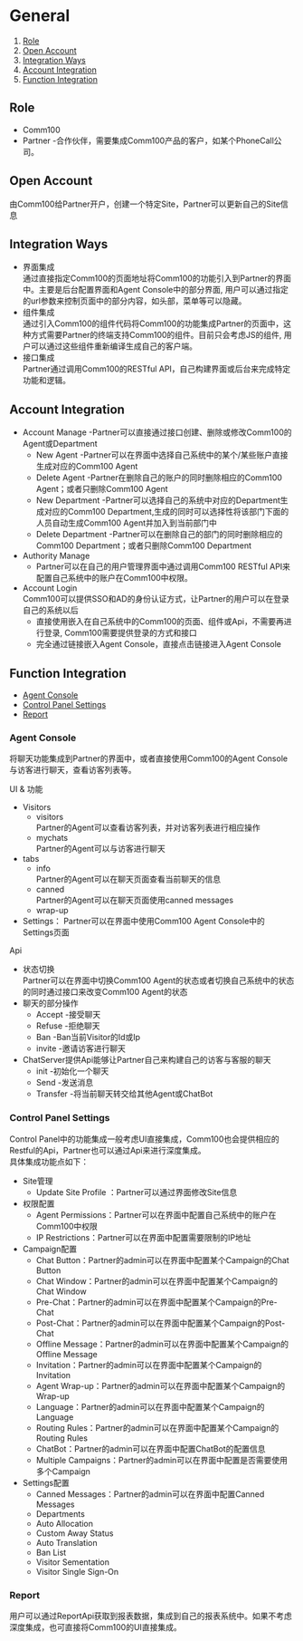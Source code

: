 # General
1. [Role](#role)
2. [Open Account](#open-account)
3. [Integration Ways](#integration-ways)
4. [Account Integration](#account-integration)
5. [Function Integration](#function-integration)

## Role
  - Comm100 
  - Partner -合作伙伴，需要集成Comm100产品的客户，如某个PhoneCall公司。

## Open Account
   由Comm100给Partner开户，创建一个特定Site，Partner可以更新自己的Site信息

## Integration Ways
  - 界面集成  
     通过直接指定Comm100的页面地址将Comm100的功能引入到Partner的界面中。主要是后台配置界面和Agent Console中的部分界面, 用户可以通过指定的url参数来控制页面中的部分内容，如头部，菜单等可以隐藏。
  - 组件集成    
     通过引入Comm100的组件代码将Comm100的功能集成Partner的页面中，这种方式需要Partner的终端支持Comm100的组件。目前只会考虑JS的组件, 用户可以通过这些组件重新编译生成自己的客户端。
  - 接口集成   
    Partner通过调用Comm100的RESTful API，自己构建界面或后台来完成特定功能和逻辑。

## Account Integration
  + Account Manage -Partner可以直接通过接口创建、删除或修改Comm100的Agent或Department
     - New Agent -Partner可以在界面中选择自己系统中的某个/某些账户直接生成对应的Comm100 Agent
     - Delete Agent -Partner在删除自己的账户的同时删除相应的Comm100 Agent；或者只删除Comm100 Agent
     - New Department -Partner可以选择自己的系统中对应的Department生成对应的Comm100 Department,生成的同时可以选择性将该部门下面的人员自动生成Comm100 Agent并加入到当前部门中
     - Delete Department -Partner可以在删除自己的部门的同时删除相应的Comm100 Department；或者只删除Comm100 Department    
  + Authority Manage  
     - Partner可以在自己的用户管理界面中通过调用Comm100 RESTful API来配置自己系统中的账户在Comm100中权限。
  + Account Login    
     Comm100可以提供SSO和AD的身份认证方式，让Partner的用户可以在登录自己的系统以后   
     - 直接使用嵌入在自己系统中的Comm100的页面、组件或Api，不需要再进行登录, Comm100需要提供登录的方式和接口
     - 完全通过链接嵌入Agent Console，直接点击链接进入Agent Console

## Function Integration
  - [Agent Console](#agent-console)
  - [Control Panel Settings](#control-panel-settings)
  - [Report](#report)

### Agent Console
  将聊天功能集成到Partner的界面中，或者直接使用Comm100的Agent Console与访客进行聊天，查看访客列表等。

  UI & 功能
  + Visitors
      * visitors   
          Partner的Agent可以查看访客列表，并对访客列表进行相应操作
      * mychats    
          Partner的Agent可以与访客进行聊天
  + tabs
      * info  
          Partner的Agent可以在聊天页面查看当前聊天的信息
      * canned   
          Partner的Agent可以在聊天页面使用canned messages
      * wrap-up
  + Settings： Partner可以在界面中使用Comm100 Agent Console中的Settings页面

Api      
+ 状态切换  
   Partner可以在界面中切换Comm100 Agent的状态或者切换自己系统中的状态的同时通过接口来改变Comm100 Agent的状态
+ 聊天的部分操作
  - Accept -接受聊天
  - Refuse -拒绝聊天
  - Ban -Ban当前Visitor的Id或Ip
  - invite -邀请访客进行聊天
+ ChatServer提供Api能够让Partner自己来构建自己的访客与客服的聊天
  - init -初始化一个聊天  
  - Send -发送消息
  - Transfer -将当前聊天转交给其他Agent或ChatBot

### Control Panel Settings
  Control Panel中的功能集成一般考虑UI直接集成，Comm100也会提供相应的Restful的Api，Partner也可以通过Api来进行深度集成。  
  具体集成功能点如下：   
   - Site管理
     + Update Site Profile ：Partner可以通过界面修改Site信息
   - 权限配置
     + Agent Permissions：Partner可以在界面中配置自己系统中的账户在Comm100中权限
     + IP Restrictions：Partner可以在界面中配置需要限制的IP地址
   - Campaign配置
     + Chat Button：Partner的admin可以在界面中配置某个Campaign的Chat Button
     + Chat Window：Partner的admin可以在界面中配置某个Campaign的Chat Window
     + Pre-Chat：Partner的admin可以在界面中配置某个Campaign的Pre-Chat
     + Post-Chat：Partner的admin可以在界面中配置某个Campaign的Post-Chat
     + Offline Message：Partner的admin可以在界面中配置某个Campaign的Offline Message
     + Invitation：Partner的admin可以在界面中配置某个Campaign的Invitation
     + Agent Wrap-up：Partner的admin可以在界面中配置某个Campaign的Wrap-up
     + Language：Partner的admin可以在界面中配置某个Campaign的Language
     + Routing Rules：Partner的admin可以在界面中配置某个Campaign的Routing Rules
     + ChatBot：Partner的admin可以在界面中配置ChatBot的配置信息
     + Multiple Campaigns：Partner的admin可以在界面中配置是否需要使用多个Campaign
   - Settings配置
     + Canned Messages：Partner的admin可以在界面中配置Canned Messages
     + Departments
     + Auto Allocation
     + Custom Away Status
     + Auto Translation
     + Ban List
     + Visitor Sementation
     + Visitor Single Sign-On  
     
### Report
  用户可以通过ReportApi获取到报表数据，集成到自己的报表系统中。如果不考虑深度集成，也可直接将Comm100的UI直接集成。
